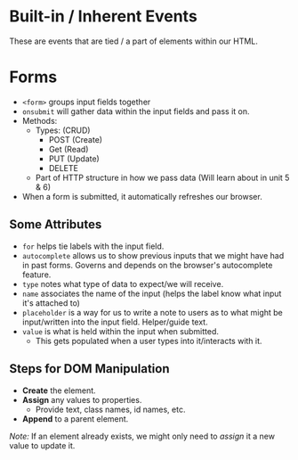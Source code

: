# Built-in / Inherent Events
These are events that are tied / a part of elements within our HTML.
# Forms
- ```<form>``` groups input fields together
- ```onsubmit``` will gather data within the input fields and pass it on.
- Methods:
    - Types: (CRUD)
        - POST (Create)
        - Get (Read)
        - PUT (Update)
        - DELETE
    - Part of HTTP structure in how we pass data (Will learn about in unit 5 & 6)
- When a form is submitted, it automatically refreshes our browser.


## Some Attributes
- ```for``` helps tie labels with the input field.
- ```autocomplete``` allows us to show previous inputs that we might have had in past forms. Governs and depends on the browser's autocomplete feature.
- ```type``` notes what type of data to expect/we will receive.
- ```name``` associates the name of the input (helps the label know what input it's attached to)
- ```placeholder``` is a way for us to write a note to users as to what might be input/written into the input field. Helper/guide text.
- `value` is what is held within the input when submitted.
    - This gets populated when a user types into it/interacts with it.
    
## Steps for DOM Manipulation
- **Create** the element.
- **Assign** any values to properties.
  - Provide text, class names, id names, etc.
- **Append** to a parent element.

*Note:* If an element already exists, we might only need to *assign* it a new value to update it.